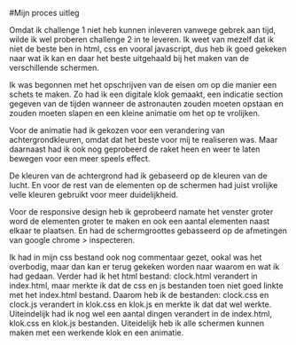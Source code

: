 #Mijn proces uitleg 

Omdat ik challenge 1 niet heb kunnen inleveren vanwege gebrek aan tijd, wilde ik wel proberen challenge 2 in te leveren.
Ik weet van mezelf dat ik niet de beste ben in html, css en vooral javascript, dus heb ik goed gekeken naar wat ik kan en daar het beste uitgehaald bij het maken van de verschillende schermen. 

Ik was begonnen met het opschrijven van de eisen om op die manier een schets te maken. Zo had ik een digitale klok gemaakt,
een indicatie section gegeven van de tijden wanneer de astronauten zouden moeten opstaan en zouden moeten slapen en een kleine animatie om het op te vrolijken.

Voor de animatie had ik gekozen voor een verandering van achtergrondkleuren, omdat dat het beste voor mij te realiseren was. 
Maar daarnaast had ik ook nog geprobeerd de raket heen en weer te laten bewegen voor een meer speels effect. 

De kleuren van de achtergrond had ik gebaseerd op de kleuren van de lucht. 
En voor de rest van de elementen op de schermen had juist vrolijke velle kleuren gebruikt voor meer duidelijkheid. 

Voor de responsive design heb ik geprobeerd namate het venster groter word de elementen groter te maken en ook een aantal elementen naast elkaar te plaatsen. En had de schermgroottes gebasseerd op de afmetingen van google chrome > inspecteren. 

Ik had in mijn css bestand ook nog commentaar gezet, ookal was het overbodig, maar dan kan er terug gekeken worden naar waarom en wat ik had gedaan. Verder had ik het html bestand: clock.html verandert in index.html, maar merkte ik dat de css en js bestanden toen niet goed linkte met het index.html bestand. Daarom heb ik de bestanden: clock.css en clock.js verandert in klok.css en klok.js en merkte ik dat dat wel werkte. Uiteindelijk had ik nog wel een aantal dingen verandert in de index.html, klok.css en klok.js bestanden. 
Uiteidelijk heb ik alle schermen kunnen maken met een werkende klok en een animatie. 

